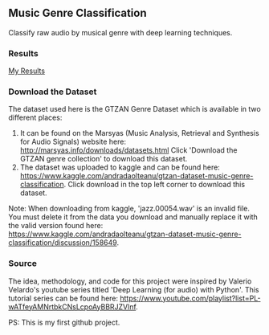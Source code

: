 ## Music Genre Classification
Classify raw audio by musical genre with deep learning techniques.

### Results
[My Results](mlp-graph.png)

### Download the Dataset
The dataset used here is the GTZAN Genre Dataset which is available 
in two different places:
1) It can be found on the Marsyas (Music Analysis, Retrieval and Synthesis 
for Audio Signals) website here:
http://marsyas.info/downloads/datasets.html
Click 'Download the GTZAN genre collection' to download this dataset.
2) The dataset was uploaded to kaggle and can be found here:
https://www.kaggle.com/andradaolteanu/gtzan-dataset-music-genre-classification.
Click download in the top left corner to download this dataset.

Note: When downloading from kaggle, 'jazz.00054.wav' is an invalid file. You must 
delete it from the data you download and manually replace it with the valid 
version found here:
https://www.kaggle.com/andradaolteanu/gtzan-dataset-music-genre-classification/discussion/158649.

### Source
The idea, methodology, and code for this project were inspired by Valerio
Velardo's youtube series titled 'Deep Learning (for audio) with Python'. This
tutorial series can be found here:
https://www.youtube.com/playlist?list=PL-wATfeyAMNrtbkCNsLcpoAyBBRJZVlnf.

PS: This is my first github project.

